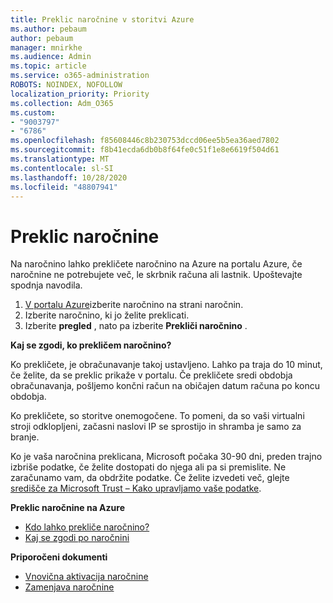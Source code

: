 ```yaml
---
title: Preklic naročnine v storitvi Azure
ms.author: pebaum
author: pebaum
manager: mnirkhe
ms.audience: Admin
ms.topic: article
ms.service: o365-administration
ROBOTS: NOINDEX, NOFOLLOW
localization_priority: Priority
ms.collection: Adm_O365
ms.custom:
- "9003797"
- "6786"
ms.openlocfilehash: f85608446c8b230753dccd06ee5b5ea36aed7802
ms.sourcegitcommit: f8b41ecda6db0b8f64fe0c51f1e8e6619f504d61
ms.translationtype: MT
ms.contentlocale: sl-SI
ms.lasthandoff: 10/28/2020
ms.locfileid: "48807941"
---
```

# <a name="cancel-subscription"></a>Preklic naročnine

Na naročnino lahko prekličete naročnino na Azure na portalu Azure, če naročnine ne potrebujete več, le skrbnik računa ali lastnik. Upoštevajte spodnja navodila.

1. [V portalu Azure](https://portal.azure.com/#blade/Microsoft_Azure_Billing/SubscriptionsBlade)izberite naročnino na strani naročnin.
2. Izberite naročnino, ki jo želite preklicati.
3. Izberite **pregled** , nato pa izberite **Prekliči naročnino** .

**Kaj se zgodi, ko prekličem naročnino?**

Ko prekličete, je obračunavanje takoj ustavljeno. Lahko pa traja do 10 minut, če želite, da se preklic prikaže v portalu. Če prekličete sredi obdobja obračunavanja, pošljemo končni račun na običajen datum računa po koncu obdobja.

Ko prekličete, so storitve onemogočene. To pomeni, da so vaši virtualni stroji odklopljeni, začasni naslovi IP se sprostijo in shramba je samo za branje.

Ko je vaša naročnina preklicana, Microsoft počaka 30-90 dni, preden trajno izbriše podatke, če želite dostopati do njega ali pa si premislite. Ne zaračunamo vam, da obdržite podatke. Če želite izvedeti več, glejte [središče za Microsoft Trust – Kako upravljamo vaše podatke](https://go.microsoft.com/fwLink/p/?LinkID=822930&clcid=0x409).

**Preklic naročnine na Azure**

- [Kdo lahko prekliče naročnino?](https://docs.microsoft.com/azure/billing/billing-how-to-cancel-azure-subscription?WT.mc_id=Portal-Microsoft_Azure_Support#who-can-cancel-a-subscription)
- [Kaj se zgodi po naročnini](https://docs.microsoft.com/azure/billing/billing-how-to-cancel-azure-subscription?WT.mc_id=Portal-Microsoft_Azure_Support#what-happens-after-i-cancel-my-subscription)

**Priporočeni dokumenti**

- [Vnovična aktivacija naročnine](https://docs.microsoft.com/azure/billing/billing-how-to-cancel-azure-subscription?WT.mc_id=Portal-Microsoft_Azure_Support#reactivate-subscription)
- [Zamenjava naročnine](https://docs.microsoft.com/azure/billing/billing-how-to-switch-azure-offer?WT.mc_id=Portal-Microsoft_Azure_Support)